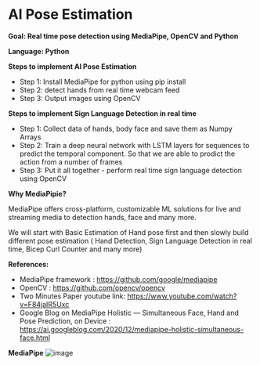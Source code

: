 # AI Pose Estimation
**Goal: Real time pose detection  using MediaPipe, OpenCV and Python**

**Language: Python**

**Steps to implement AI Pose Estimation**

* Step 1: Install MediaPipe for python using pip install
* Step 2: detect hands from real time webcam feed
* Step 3: Output images using OpenCV


**Steps to implement Sign Language Detection in real time**

* Step 1: Collect data of hands, body face and save them as Numpy Arrays
* Step 2: Train a deep neural network with LSTM layers for sequences to predict the temporal component. So that we are able to prodict the action from a number of frames
* Step 3: Put it all together - perform real time sign language detection using OpenCV

**Why MediaPipie?**

MediaPipe offers cross-platform, customizable ML solutions for live and streaming media to detection hands, face and many more.

We will start with Basic Estimation of Hand pose first and then slowly build different pose estimation ( Hand Detection, Sign Language Detection in real time, Bicep Curl Counter and many more)


**References:**
* MediaPipe framework : https://github.com/google/mediapipe
* OpenCV : https://github.com/opencv/opencv
* Two Minutes Paper youtube link: https://www.youtube.com/watch?v=F84jaIR5Uxc
* Google Blog on MediaPipe Holistic — Simultaneous Face, Hand and Pose Prediction, on Device : https://ai.googleblog.com/2020/12/mediapipe-holistic-simultaneous-face.html

**MediaPipe**
![image](https://user-images.githubusercontent.com/7972158/139479519-1626eecc-dcf4-4dd0-9d47-9c5a6cf62f08.png)
